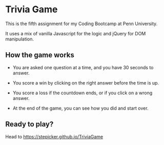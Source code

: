 # Trivia Game

This is the fifth assignment for my Coding Bootcamp at Penn University.

It uses a mix of vanilla Javascript for the logic and jQuery for DOM manipulation.


## How the game works

- You are asked one question at a time, and you have 30 seconds to answer.

- You score a win by clicking on the right answer before the time is up.

- You score a loss if the countdown ends, or if you click on a wrong answer.

- At the end of the game, you can see how you did and start over.


## Ready to play?

Head to https://stepicker.github.io/TriviaGame
